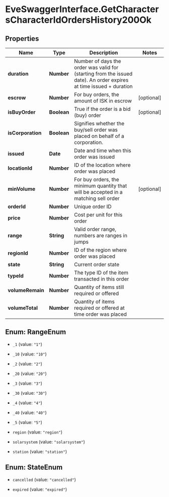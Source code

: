 # EveSwaggerInterface.GetCharactersCharacterIdOrdersHistory200Ok

## Properties
Name | Type | Description | Notes
------------ | ------------- | ------------- | -------------
**duration** | **Number** | Number of days the order was valid for (starting from the issued date). An order expires at time issued + duration | 
**escrow** | **Number** | For buy orders, the amount of ISK in escrow | [optional] 
**isBuyOrder** | **Boolean** | True if the order is a bid (buy) order | [optional] 
**isCorporation** | **Boolean** | Signifies whether the buy/sell order was placed on behalf of a corporation. | 
**issued** | **Date** | Date and time when this order was issued | 
**locationId** | **Number** | ID of the location where order was placed | 
**minVolume** | **Number** | For buy orders, the minimum quantity that will be accepted in a matching sell order | [optional] 
**orderId** | **Number** | Unique order ID | 
**price** | **Number** | Cost per unit for this order | 
**range** | **String** | Valid order range, numbers are ranges in jumps | 
**regionId** | **Number** | ID of the region where order was placed | 
**state** | **String** | Current order state | 
**typeId** | **Number** | The type ID of the item transacted in this order | 
**volumeRemain** | **Number** | Quantity of items still required or offered | 
**volumeTotal** | **Number** | Quantity of items required or offered at time order was placed | 


<a name="RangeEnum"></a>
## Enum: RangeEnum


* `_1` (value: `"1"`)

* `_10` (value: `"10"`)

* `_2` (value: `"2"`)

* `_20` (value: `"20"`)

* `_3` (value: `"3"`)

* `_30` (value: `"30"`)

* `_4` (value: `"4"`)

* `_40` (value: `"40"`)

* `_5` (value: `"5"`)

* `region` (value: `"region"`)

* `solarsystem` (value: `"solarsystem"`)

* `station` (value: `"station"`)




<a name="StateEnum"></a>
## Enum: StateEnum


* `cancelled` (value: `"cancelled"`)

* `expired` (value: `"expired"`)




